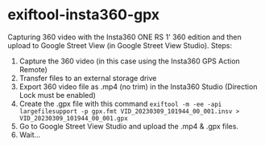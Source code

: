 # exiftool-insta360-gpx

Capturing 360 video with the Insta360 ONE RS 1' 360 edition and then upload to Google Street View (in Google Street View Studio). Steps:

1) Capture the 360 video (in this case using the Insta360 GPS Action Remote)
2) Transfer files to an external storage drive
3) Export 360 video file as .mp4 (no trim) in the Insta360 Studio (Direction Lock must be enabled)
4) Create the .gpx file with this command `exiftool -m -ee -api largefilesupport -p gpx.fmt VID_20230309_101944_00_001.insv > VID_20230309_101944_00_001.gpx`
5) Go to Google Street View Studio and upload the .mp4 & .gpx files.
6) Wait...

